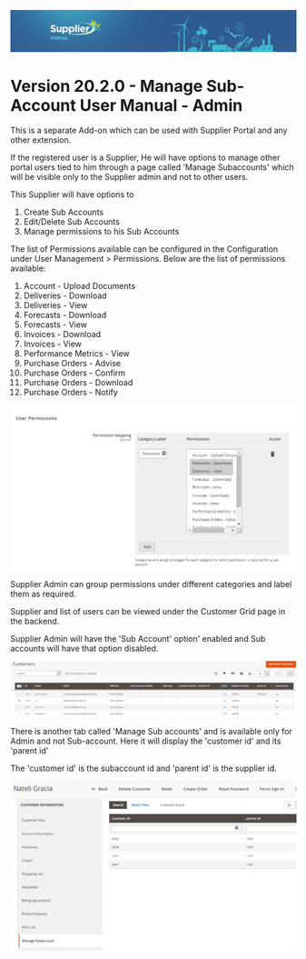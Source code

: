 ![Supplier portal banner](../../../../images/banner-supplier-portal.jpg)

# Version 20.2.0 - Manage Sub-Account User Manual - Admin 

This is a separate Add-on which can be used with Supplier Portal and any other extension.

If the registered user is a Supplier, He will have options to manage other portal users tied to him through a page called &#39;Manage Subaccounts&#39; which will be visible only to the Supplier admin and not to other users.

This Supplier will have options to

1. Create Sub Accounts
2. Edit/Delete Sub Accounts
3. Manage permissions to his Sub Accounts

The list of Permissions available can be configured in the Configuration under User Management > Permissions. Below are the list of permissions available:

1. Account - Upload Documents
2. Deliveries - Download
3. Deliveries - View
4. Forecasts - Download
5. Forecasts - View
6. Invoices - Download
7. Invoices - View
8. Performance Metrics - View
9. Purchase Orders - Advise
10. Purchase Orders - Confirm
11. Purchase Orders - Download
12. Purchase Orders - Notify


<kbd>
<img alt="metrics display" src="../../images/usermanual/user-permission-list.png"> 
</kbd>

Supplier Admin can group permissions under different categories and label them as required.

Supplier and list of users can be viewed under the Customer Grid page in the backend.

Supplier Admin will have the &#39;Sub Account&#39; option&#39; enabled and Sub accounts will have that option disabled.

<kbd>
<img alt="metrics display" src="../../images/usermanual/supplier-subaccount-list.png"> 
</kbd>

There is another tab called &#39;Manage Sub accounts&#39; and is available only for Admin and not Sub-account. Here it will display the &#39;customer id&#39; and its &#39;parent id&#39;

The &#39;customer id&#39; is the subaccount id and &#39;parent id&#39; is the supplier id.

<kbd>
<img alt="metrics display" src="../../images/usermanual/subaccount-admin-mapping.png"> 
</kbd>
